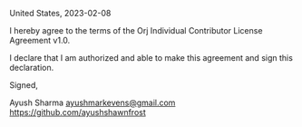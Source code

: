 United States, 2023-02-08

I hereby agree to the terms of the Orj Individual Contributor License
Agreement v1.0.

I declare that I am authorized and able to make this agreement and sign this
declaration.

Signed,

Ayush Sharma ayushmarkevens@gmail.com https://github.com/ayushshawnfrost
